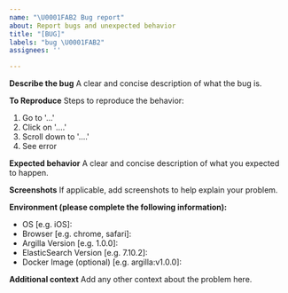 ```yaml
---
name: "\U0001FAB2 Bug report"
about: Report bugs and unexpected behavior
title: "[BUG]"
labels: "bug \U0001FAB2"
assignees: ''

---
```


<!--  Ask David for help you to contribute https://calendly.com/argilla-office-hours/30min or feel free to submit a pull request straight away: https://github.com/argilla-io/argilla/pulls or  -->

**Describe the bug**
A clear and concise description of what the bug is.

**To Reproduce**
Steps to reproduce the behavior:
1. Go to '...'
2. Click on '....'
3. Scroll down to '....'
4. See error

**Expected behavior**
A clear and concise description of what you expected to happen.

**Screenshots**
If applicable, add screenshots to help explain your problem.

**Environment (please complete the following information):**
 - OS [e.g. iOS]:
 - Browser [e.g. chrome, safari]:
 - Argilla Version [e.g. 1.0.0]:
 - ElasticSearch Version [e.g. 7.10.2]:
 - Docker Image (optional) [e.g. argilla:v1.0.0]:

**Additional context**
Add any other context about the problem here.
